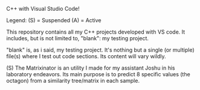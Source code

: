 C++ with Visual Studio Code!

Legend: (S) = Suspended
        (A) = Active

This repository contains all my C++ projects developed with VS code.
It includes, but is not limited to, "blank": my testing project.

"blank" is, as i said, my testing project. It's nothing but a single (or multiple) file(s) where
I test out code sections. Its content will vary wildly.

(S) The Matrixinator is an utility I made for my assistant Joshu in his laboratory endeavors.
Its main purpose is to predict 8 specific values (the octagon) from a similarity tree/matrix in each sample.

